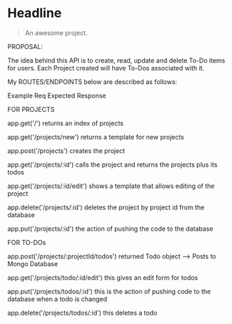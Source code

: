 # Headline

> An awesome project.

PROPOSAL: 

The idea behind this API is to create, read, update and delete To-Do items for users. Each Project created will have To-Dos associated with it. 

My ROUTES/ENDPOINTS below are described as follows:

Example Req
Expected Response

FOR PROJECTS

app.get('/')
returns an index of projects

app.get('/projects/new')
returns a template for new projects

app.post('/projects')
creates the project

app.get('/projects/:id')
calls the project and returns the projects plus its todos

app.get('/projects/:id/edit')
shows a template that allows editing of the project

app.delete('/projects/:id')
deletes the project by project id from the database

app.put('/projects/:id')
the action of pushing the code to the database

FOR TO-DOs

app.post('/projects/:projectId/todos')
returned Todo object --> Posts to Mongo Database

app.get('/projects/todo/:id/edit')
this gives an edit form for todos

app.put('/projects/todos/:id')
this is the action of pushing code to the database when a todo is changed

app.delete('/projects/todos/:id')
this deletes a todo
